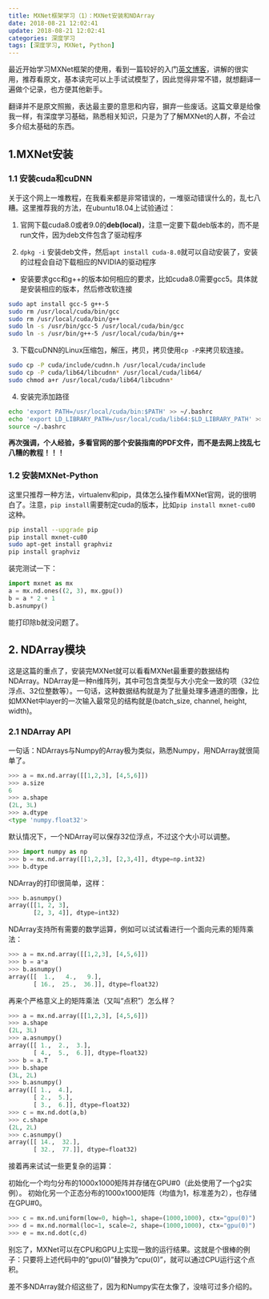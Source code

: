 ```yaml
---
title: MXNet框架学习（1）：MXNet安装和NDArray
date: 2018-08-21 12:02:41
update: 2018-08-21 12:02:41
categories: 深度学习
tags: [深度学习, MXNet, Python]
---
```


最近开始学习MXNet框架的使用，看到一篇较好的入门[英文博客](https://becominghuman.ai/an-introduction-to-the-mxnet-api-part-1-848febdcf8ab)，讲解的很实用，推荐看原文，基本读完可以上手试试模型了，因此觉得非常不错，就想翻译一遍做个记录，也方便其他新手。

<!--more-->

翻译并不是原文照搬，表达最主要的意思和内容，摒弃一些废话。这篇文章是给像我一样，有深度学习基础，熟悉相关知识，只是为了了解MXNet的人群，不会过多介绍太基础的东西。

## 1.MXNet安装

### 1.1 安装cuda和cuDNN

关于这个网上一堆教程，在我看来都是非常错误的，一堆驱动错误什么的，乱七八糟。这里推荐我的方法，在ubuntu18.04上试验通过：

1. 官网下载cuda8.0或者9.0的**deb(local)**，注意一定要下载deb版本的，而不是run文件，因为deb文件包含了驱动程序

2. `dpkg -i` 安装deb文件，然后`apt install cuda-8.0`就可以自动安装了，安装的过程会自动下载相应的NVIDIA的驱动程序

  * 安装要求gcc和g++的版本如何相应的要求，比如cuda8.0需要gcc5。具体就是安装相应的版本，然后修改软连接
```sh
sudo apt install gcc-5 g++-5
sudo rm /usr/local/cuda/bin/gcc
sudo rm /usr/local/cuda/bin/g++
sudo ln -s /usr/bin/gcc-5 /usr/local/cuda/bin/gcc
sudo ln -s /usr/bin/g++-5 /usr/local/cuda/bin/g++
```

3. 下载cuDNN的Linux压缩包，解压，拷贝，拷贝使用`cp -P`来拷贝软连接。

```sh
sudo cp -P cuda/include/cudnn.h /usr/local/cuda/include
sudo cp -P cuda/lib64/libcudnn* /usr/local/cuda/lib64/
sudo chmod a+r /usr/local/cuda/lib64/libcudnn*
```

4. 安装完添加路径
```sh
echo 'export PATH=/usr/local/cuda/bin:$PATH' >> ~/.bashrc
echo 'export LD_LIBRARY_PATH=/usr/local/cuda/lib64:$LD_LIBRARY_PATH' >> ~/.bashrc
source ~/.bashrc
```

**再次强调，个人经验，多看官网的那个安装指南的PDF文件，而不是去网上找乱七八糟的教程！！！**

### 1.2 安装MXNet-Python

这里只推荐一种方法，virtualenv和pip，具体怎么操作看MXNet官网，说的很明白了。注意，`pip install`需要制定cuda的版本，比如`pip install mxnet-cu80`这种。
```sh
pip install --upgrade pip
pip install mxnet-cu80
sudo apt-get install graphviz
pip install graphviz
```

装完测试一下：
```py
import mxnet as mx
a = mx.nd.ones((2, 3), mx.gpu())
b = a * 2 + 1
b.asnumpy()
```

能打印除b就没问题了。

## 2. NDArray模块

这是这篇的重点了，安装完MXNet就可以看看MXNet最重要的数据结构NDArray。NDArray是一种n维阵列，其中可包含类型与大小完全一致的项（32位浮点、32位整数等）。一句话，这种数据结构就是为了批量处理多通道的图像，比如MXNet中layer的一次输入最常见的结构就是(batch_size, channel, height, width)。

### 2.1 NDArray API

一句话：NDArrays与Numpy的Array极为类似，熟悉Numpy，用NDArray就很简单了。
```py
>>> a = mx.nd.array([[1,2,3], [4,5,6]])
>>> a.size
6
>>> a.shape
(2L, 3L)
>>> a.dtype
<type 'numpy.float32'>
```

默认情况下，一个NDArray可以保存32位浮点，不过这个大小可以调整。
```py
>>> import numpy as np
>>> b = mx.nd.array([[1,2,3], [2,3,4]], dtype=np.int32)
>>> b.dtype
```

NDArray的打印很简单，这样：
```py
>>> b.asnumpy()
array([[1, 2, 3],
       [2, 3, 4]], dtype=int32)
```

NDArray支持所有需要的数学运算，例如可以试试看进行一个面向元素的矩阵乘法：
```py
>>> a = mx.nd.array([[1,2,3], [4,5,6]])
>>> b = a*a
>>> b.asnumpy()
array([[  1.,   4.,   9.],
       [ 16.,  25.,  36.]], dtype=float32)
```

再来个严格意义上的矩阵乘法（又叫“点积”）怎么样？
```py
>>> a = mx.nd.array([[1,2,3], [4,5,6]])
>>> a.shape
(2L, 3L)
>>> a.asnumpy()
array([[ 1.,  2.,  3.],
       [ 4.,  5.,  6.]], dtype=float32)
>>> b = a.T
>>> b.shape
(3L, 2L)
>>> b.asnumpy()
array([[ 1.,  4.],
       [ 2.,  5.],
       [ 3.,  6.]], dtype=float32)
>>> c = mx.nd.dot(a,b)
>>> c.shape
(2L, 2L)
>>> c.asnumpy()
array([[ 14.,  32.],
       [ 32.,  77.]], dtype=float32)
```
接着再来试试一些更复杂的运算：

初始化一个均匀分布的1000x1000矩阵并存储在GPU#0（此处使用了一个g2实例）。
初始化另一个正态分布的1000x1000矩阵（均值为1，标准差为2），也存储在GPU#0。
```py
>>> c = mx.nd.uniform(low=0, high=1, shape=(1000,1000), ctx="gpu(0)")
>>> d = mx.nd.normal(loc=1, scale=2, shape=(1000,1000), ctx="gpu(0)")
>>> e = mx.nd.dot(c,d)
```

别忘了，MXNet可以在CPU和GPU上实现一致的运行结果。这就是个很棒的例子：只要将上述代码中的“gpu(0)”替换为“cpu(0)”，就可以通过CPU运行这个点积。

差不多NDArray就介绍这些了，因为和Numpy实在太像了，没啥可过多介绍的。

